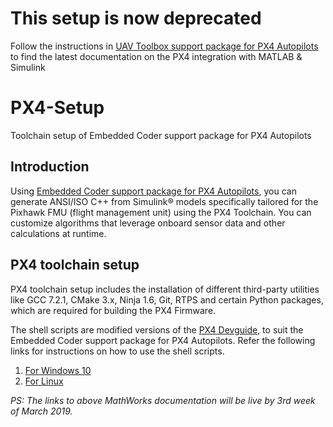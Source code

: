 # This setup is now deprecated
Follow the instructions in [UAV Toolbox support package for PX4 Autopilots](https://www.mathworks.com/help/uav/px4-spkg.html) to find the latest documentation on the PX4 integration with MATLAB & Simulink

# PX4-Setup
Toolchain setup of Embedded Coder support package for PX4 Autopilots
## Introduction
Using  [Embedded Coder support package for PX4 Autopilots](https://www.mathworks.com/hardware-support/px4-autopilots.html), you can generate ANSI/ISO C++ from Simulink® models specifically tailored for the Pixhawk FMU (flight management unit) using the PX4 Toolchain. You can customize algorithms that leverage onboard sensor data and other calculations at runtime.

## PX4 toolchain setup
PX4 toolchain setup includes the installation of different third-party utilities like GCC 7.2.1, CMake 3.x, Ninja 1.6, Git, RTPS and certain Python packages, which are required for building the PX4 Firmware. 
            
The shell scripts are modified versions of the [PX4 Devguide](https://github.com/PX4/Devguide/tree/master/build_scripts), to suit the Embedded Coder support package for PX4 Autopilots.
Refer the following links for instructions on how to use the shell scripts.
1. [For Windows 10](https://www.mathworks.com/help/supportpkg/px4/ug/setting-px4-toolchain-windows.html)
2. [For Linux](https://www.mathworks.com/help/releases/R2020a/supportpkg/px4/ug/setting-px4-toolchain-linux.html)

*PS: The links to above MathWorks documentation will be live by 3rd week of March 2019.*
